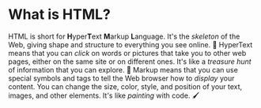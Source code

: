 # What is HTML?

HTML is short for **H**yper**T**ext **M**arkup **L**anguage.
It's the *skeleton* of the Web, giving shape and structure to everything you see online. 🦴
HyperText means that you can *click* on words or pictures that take you to other web pages,
either on the same site or on different ones. It's like a *treasure hunt* of information that you can explore. 🔎
Markup means that you can use special symbols and tags to tell the Web browser how to *display* your content.
You can change the size, color, style, and position of your text, images, and other elements. It's like *painting* with code. 🖌️
